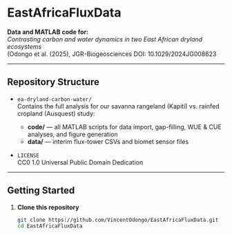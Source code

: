 # EastAfricaFluxData

**Data and MATLAB code for:**  
_Contrasting carbon and water dynamics in two East African dryland ecosystems_  
(Odongo et al. (2025), JGR-Biogeosciences DOI: 10.1029/2024JG008623

---

## Repository Structure

- `ea-dryland-carbon-water/`  
  Contains the full analysis for our savanna rangeland (Kapiti) vs. rainfed cropland (Ausquest) study:
  - **code/** — all MATLAB scripts for data import, gap-filling, WUE & CUE analyses, and figure generation  
  - **data/** — interim flux-tower CSVs and biomet sensor files  

- `LICENSE`  
  CC0 1.0 Universal Public Domain Dedication

---

## Getting Started

1. **Clone this repository**  
   ```bash
   git clone https://github.com/VincentOdongo/EastAfricaFluxData.git
   cd EastAfricaFluxData
